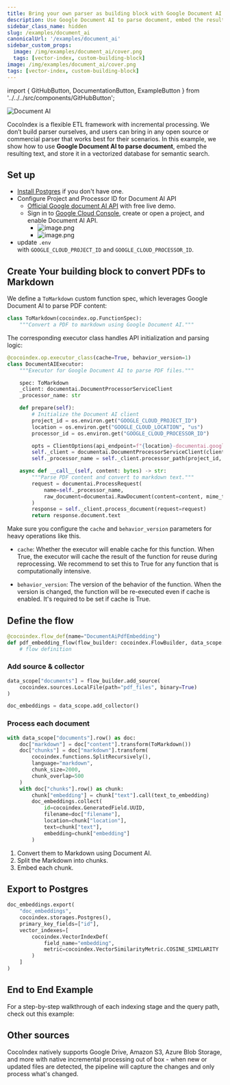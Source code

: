 ```yaml
---
title: Bring your own parser as building block with Google Document AI
description: Use Google Document AI to parse document, embed the resulting text, and store it in a vectorized database for semantic search.
sidebar_class_name: hidden
slug: /examples/document_ai
canonicalUrl: '/examples/document_ai'
sidebar_custom_props:
  image: /img/examples/document_ai/cover.png
  tags: [vector-index, custom-building-block]
image: /img/examples/document_ai/cover.png
tags: [vector-index, custom-building-block]
---
```

import { GitHubButton, DocumentationButton, ExampleButton } from '../../../src/components/GitHubButton';


<GitHubButton url="https://github.com/cocoindex-io/cocoindex/tree/main/examples/document_ai" margin="0 0 24px 0" />

![Document AI](/img/examples/document_ai/cover.png)

CocoIndex is a flexible ETL framework with incremental processing.  We don’t build parser ourselves, and users can bring in any open source or commercial parser that works best for their scenarios.  In this example, we show how to use **Google Document AI to parse document**, embed the resulting text, and store it in a vectorized database for semantic search.

## Set up
- [Install Postgres](https://cocoindex.io/docs/getting_started/installation#-install-postgres) if you don't have one.
- Configure Project and Processor ID for Document AI API
    - [Official Google document AI API](https://cloud.google.com/document-ai/docs/try-docai) with free live demo.
    - Sign in to [Google Cloud Console](https://console.cloud.google.com/), create or open a project, and enable Document AI API.
      - ![image.png](/img/examples/document_ai/document_ai.png)
      - ![image.png](/img/examples/document_ai/processor.png)
- update `.env` with `GOOGLE_CLOUD_PROJECT_ID` and `GOOGLE_CLOUD_PROCESSOR_ID`.


## Create Your building block to convert PDFs to Markdown

We define a `ToMarkdown` custom function spec, which leverages Google Document AI to parse PDF content:

```python
class ToMarkdown(cocoindex.op.FunctionSpec):
    """Convert a PDF to markdown using Google Document AI."""
```

The corresponding executor class handles API initialization and parsing logic:

```python
@cocoindex.op.executor_class(cache=True, behavior_version=1)
class DocumentAIExecutor:
    """Executor for Google Document AI to parse PDF files."""

    spec: ToMarkdown
    _client: documentai.DocumentProcessorServiceClient
    _processor_name: str

    def prepare(self):
        # Initialize the Document AI client
        project_id = os.environ.get("GOOGLE_CLOUD_PROJECT_ID")
        location = os.environ.get("GOOGLE_CLOUD_LOCATION", "us")
        processor_id = os.environ.get("GOOGLE_CLOUD_PROCESSOR_ID")

        opts = ClientOptions(api_endpoint=f"{location}-documentai.googleapis.com")
        self._client = documentai.DocumentProcessorServiceClient(client_options=opts)
        self._processor_name = self._client.processor_path(project_id, location, processor_id)

    async def __call__(self, content: bytes) -> str:
        """Parse PDF content and convert to markdown text."""
        request = documentai.ProcessRequest(
            name=self._processor_name,
            raw_document=documentai.RawDocument(content=content, mime_type="application/pdf")
        )
        response = self._client.process_document(request=request)
        return response.document.text
```

Make sure you configure the `cache` and `behavior_version` parameters for heavy operations like this.

- `cache`: Whether the executor will enable cache for this function. When True, the executor will cache the result of the function for reuse during reprocessing. We recommend to set this to True for any function that is computationally intensive.

- `behavior_version`: The version of the behavior of the function. When the version is changed, the function will be re-executed even if cache is enabled. It's required to be set if cache is True.


<DocumentationButton url="https://cocoindex.io/docs/custom_ops/custom_functions#option-2-by-a-function-spec-and-an-executor" text="Custom Functions" margin="0 0 16px 0" />

<DocumentationButton url="https://cocoindex.io/docs/custom_ops/custom_functions#parameters-for-custom-functions" text="Parameters for Custom Functions" margin="0 0 16px 0" />

## Define the flow

```python
@cocoindex.flow_def(name="DocumentAiPdfEmbedding")
def pdf_embedding_flow(flow_builder: cocoindex.FlowBuilder, data_scope: cocoindex.DataScope):
    # flow definition
```

### Add source & collector

```python
data_scope["documents"] = flow_builder.add_source(
    cocoindex.sources.LocalFile(path="pdf_files", binary=True)
)

doc_embeddings = data_scope.add_collector()
```

<DocumentationButton url="https://cocoindex.io/docs/sources" text="Source" margin="0 0 16px 0" />

<DocumentationButton url="https://cocoindex.io/docs/ops/collectors" text="Collector" margin="0 0 16px 0" />

### Process each document

```python
with data_scope["documents"].row() as doc:
    doc["markdown"] = doc["content"].transform(ToMarkdown())
    doc["chunks"] = doc["markdown"].transform(
        cocoindex.functions.SplitRecursively(),
        language="markdown",
        chunk_size=2000,
        chunk_overlap=500
    )
    with doc["chunks"].row() as chunk:
        chunk["embedding"] = chunk["text"].call(text_to_embedding)
        doc_embeddings.collect(
            id=cocoindex.GeneratedField.UUID,
            filename=doc["filename"],
            location=chunk["location"],
            text=chunk["text"],
            embedding=chunk["embedding"]
        )
```

1. Convert them to Markdown using Document AI.
2. Split the Markdown into chunks.
3. Embed each chunk.

## Export to Postgres

```python
doc_embeddings.export(
    "doc_embeddings",
    cocoindex.storages.Postgres(),
    primary_key_fields=["id"],
    vector_indexes=[
        cocoindex.VectorIndexDef(
            field_name="embedding",
            metric=cocoindex.VectorSimilarityMetric.COSINE_SIMILARITY
        )
    ]
)
```

## End to End Example

For a step-by-step walkthrough of each indexing stage and the query path, check out this example:

<ExampleButton href="https://cocoindex.io/docs/examples/simple_vector_index" text="Simple Vector Index" margin="0 0 16px 0" />

## Other sources

CocoIndex natively supports Google Drive, Amazon S3, Azure Blob Storage, and more with native incremental processing out of box - when new or updated files are detected, the pipeline will capture the changes and only process what's changed.

<DocumentationButton url="https://cocoindex.io/docs/sources" text="Sources" margin="0 0 16px 0" />
